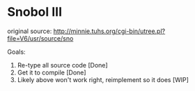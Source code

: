 # Snobol III

original source: http://minnie.tuhs.org/cgi-bin/utree.pl?file=V6/usr/source/sno

Goals:
1) Re-type all source code [Done]
2) Get it to compile [Done]
3) Likely above won't work right, reimplement so it does [WIP]
